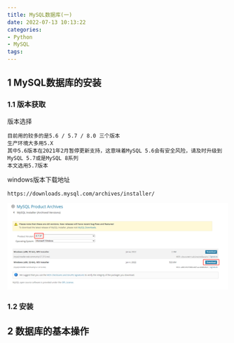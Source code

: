 ```yaml
---
title: MySQL数据库(一)
date: 2022-07-13 10:13:22
categories:
- Python
- MySQL
tags:
---
```




## 1 MySQL数据库的安装

### 1.1 版本获取

版本选择

```shell
目前用的较多的是5.6 / 5.7 / 8.0 三个版本
生产环境大多用5.X
其中5.6版本在2021年2月暂停更新支持，这意味着MySQL 5.6会有安全风险，请及时升级到MySQL 5.7或是MySQL 8系列
本文选用5.7版本
```

windows版本下载地址

```shell
https://downloads.mysql.com/archives/installer/
```

![image-20220713102756709](../../../img/image-20220713102756709.png)

### 1.2 安装





## 2 数据库的基本操作

